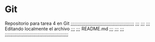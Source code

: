 # Git
Repositorio para tarea 4 en Git
;;;;;;;;;;;;;;;;;;;;;;;;;;;;;;;;;;;;;;;;;;;;;;;
;;;											;;;
;;;		Editando localmente el archivo		;;;
;;;				  README.md 				;;;
;;;											;;;
;;;;;;;;;;;;;;;;;;;;;;;;;;;;;;;;;;;;;;;;;;;;;;;
